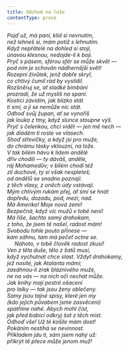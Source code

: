 ```yaml
---
title: Odchod na lože
contentType: prose
---
```


<section>

_Pojď už, má paní, klid si nevnutím,  
než lehneš si, mám potíž s lehnutím.  
Když nepřátelé na dohled si stojí,  
únavou klesnou, nedojde-li k boji.  
Pryč s pásem, sférou sfér se může skvět —  
pod ním je schován nádhernější svět!  
Rozepni živůtek, jenž dobře skryl,  
co chtivý čumil rád by vyslídil.  
Rozšněruj se, ať sladké bimbání  
prozradí, že už myslíš na spaní.  
Kostici závidím, jak blízko stát  
ti smí, a jí se nemůže nic stát.  
Odhoď svůj župan, ať se vynoříš  
jak louka z tmy, když slunce stoupne výš.  
Pryč s čelenkou, chci vidět — jen mě nech —  
jak diadém ti roste ve vlasech.  
Shoď střevíčky, a když jsi pro muže,  
do chrámu lásky vklouzni, na lože.  
V tak bílém hávu k lidem andělé  
dřív chodili — ty dáváš, anděle,  
ráj Mohamedův; v bílém chodí též  
zlí duchové, ty si však nespleteš;  
od andělů se snadno poznají:  
z těch vlasy, z oněch údy vstávají.  
Mým chtivým rukám přej, ať smí se hnát  
dopředu, dozadu, pod, mezi, nad.  
Má Ameriko! Moje nová zemi!  
Bezpečná, když víc mužů v tobě není!  
Má říše, šachto samý drahokam,  
z toho, že jsem tě našel, radost mám!  
Svobodu tohle pouto přinese —  
kam sáhnu, tam má pečeť octne se.  
     Nahoto, v tobě člověk radost zkusí!  
Ven z těla duše, tělo z šatů musí,  
když vychutnat chce slast. Vždyť drahokamy,  
jež nosíte, jak Atalanta mámí;  
zasáhnou-li zrak bláznivého muže,  
ne na vás — na nich oči nechat může.  
Jak knihy mají pestré ošacení  
pro laiky — tak jsou ženy oblečeny.  
Samy jsou tajné spisy, které jen my  
(kdo jejich půvabem jsme zasvěceni)  
spatříme nahé. Abych mohl číst,  
jak před babicí odkryj šat z těch míst.  
Odhoď vše! Už té košile mám dost!  
Pokáním nestíhá se nevinnost.  
Příkladem jdu ti, sám jsem nahý už:  
přikrýt tě přece může jenom muž!_

</section>
